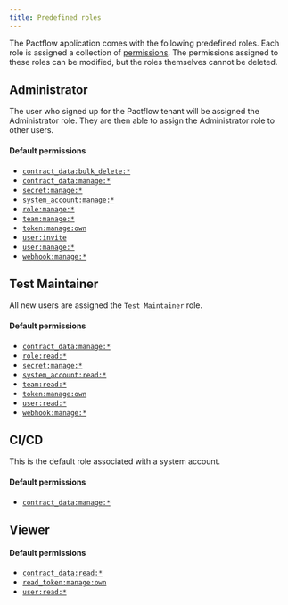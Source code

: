 ```yaml
---
title: Predefined roles
---
```


The Pactflow application comes with the following predefined roles. Each role is assigned a collection of [permissions](./permissions). The permissions assigned to these roles can be modified, but the roles themselves cannot be deleted.

## Administrator

The user who signed up for the Pactflow tenant will be assigned the Administrator role. They are then able to assign the Administrator role to other users.

#### Default permissions

* [`contract_data:bulk_delete:*`](./permissions#contract_data-bulk_delete)
* [`contract_data:manage:*`](./permissions#contract_data-manage)
* [`secret:manage:*`](./permissions#secret-manage)
* [`system_account:manage:*`](./permissions#system_account-manage)
* [`role:manage:*`](./permissions#role-manage)
* [`team:manage:*`](./permissions#team-manage)
* [`token:manage:own`](./permissions#token-manage-own)
* [`user:invite`](./permissions#user-invite)
* [`user:manage:*`](./permissions#user-manage)
* [`webhook:manage:*`](./permissions#webhook-manage)

## Test Maintainer

All new users are assigned the `Test Maintainer` role.

#### Default permissions

* [`contract_data:manage:*`](./permissions#contract_data-manage)
* [`role:read:*`](./permissions#role-read)
* [`secret:manage:*`](./permissions#secret-manage)
* [`system_account:read:*`](./permissions#system_account-read)
* [`team:read:*`](./permissions#team-read)
* [`token:manage:own`](./permissions#token:manage:own)
* [`user:read:*`](./permissions#user-read)
* [`webhook:manage:*`](./permissions#webhook-manage)

## CI/CD

This is the default role associated with a system account.

#### Default permissions

* [`contract_data:manage:*`](./permissions#contract_data-manage)

## Viewer

#### Default permissions

* [`contract_data:read:*`](./permissions#contract_data-read)
* [`read_token:manage:own`](./permissions#read_token-manage-own)
* [`user:read:*`](./permissions#user-read)